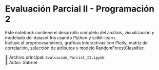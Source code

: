 # Evaluación Parcial II - Programación 2

Este notebook contiene el desarrollo completo del análisis, visualización y modelado del dataset Iris usando Python y scikit-learn.  
Incluye el preprocesamiento, gráficas interactivas con Plotly, matriz de correlación, selección de atributos y modelo RandomForestClassifier.

📁 Archivo principal: `Evaluación_Parcial_II.ipynb`  
📅 Autor: Gabriel

